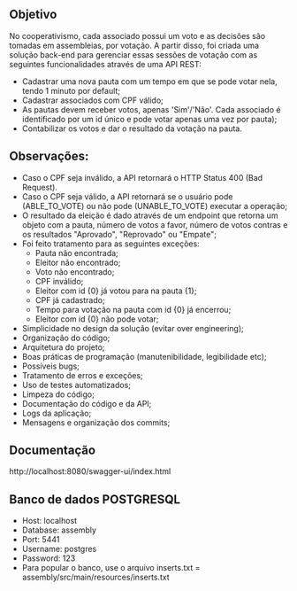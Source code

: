 ## Objetivo
No cooperativismo, cada associado possui um voto e as decisões são tomadas em assembleias, por votação. A partir disso, foi criada uma solução back-end para gerenciar essas sessões de votação com as seguintes funcionalidades através de uma API REST:
- Cadastrar uma nova pauta com um tempo em que se pode votar nela, tendo 1  minuto por default;
- Cadastrar associados com CPF válido;
- As pautas devem receber votos, apenas 'Sim'/'Não'. Cada associado é identificado por um id único e pode votar apenas uma vez por pauta);
- Contabilizar os votos e dar o resultado da votação na pauta.

## Observações:
- Caso o CPF seja inválido, a API retornará o HTTP Status 400 (Bad Request). 
- Caso o CPF seja válido, a API retornará se o usuário pode (ABLE_TO_VOTE) ou não pode (UNABLE_TO_VOTE) executar a operação;
- O resultado da eleição é dado através de um endpoint que retorna um objeto com a pauta, número de votos a favor, número de votos contras e os resultados "Aprovado", "Reprovado" ou "Empate";
- Foi feito tratamento para as seguintes exceções:
  - Pauta não encontrada;
  - Eleitor não encontrado;
  - Voto não encontrado;
  - CPF inválido;
  - Eleitor com id {0} já votou para na pauta {1};
  - CPF já cadastrado;
  - Tempo para votação na pauta com id {0} já encerrou;
  - Eleitor com id {0} não pode votar;
- Simplicidade no design da solução (evitar over engineering);
- Organização do código;
- Arquitetura do projeto;
- Boas práticas de programação (manutenibilidade, legibilidade etc);
- Possíveis bugs;
- Tratamento de erros e exceções;
- Uso de testes automatizados;
- Limpeza do código;
- Documentação do código e da API;
- Logs da aplicação;
- Mensagens e organização dos commits;

## Documentação
http://localhost:8080/swagger-ui/index.html

## Banco de dados POSTGRESQL
- Host: localhost
- Database: assembly
- Port: 5441
- Username: postgres
- Password: 123
- Para popular o banco, use o arquivo inserts.txt = assembly/src/main/resources/inserts.txt
